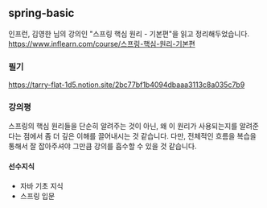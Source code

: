 ## spring-basic
인프런, 김영한 님의 강의인 "스프링 핵심 원리 - 기본편"을 읽고 정리해두었습니다. 
https://www.inflearn.com/course/스프링-핵심-원리-기본편

### 필기
https://tarry-flat-1d5.notion.site/2bc77bf1b4094dbaaa3113c8a035c7b9

### 강의평
스프링의 핵심 원리들을 단순히 알려주는 것이 아닌, 왜 이 원리가 사용되는지를 알려준다는 점에서 좀 더 깊은 이해를 끌어내시는 것 같습니다. 
다만, 전체적인 흐름을 복습을 통해서 잘 잡아주셔야 그만큼 강의를 흡수할 수 있을 것 같습니다. 

#### 선수지식
- 자바 기초 지식
- 스프링 입문
